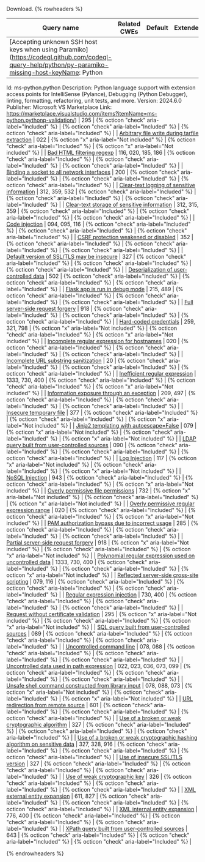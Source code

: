 Download.
{% rowheaders %}

| Query name | Related CWEs | Default | Extended | Autofix |
| --- | --- | --- | --- | --- |
| [Accepting unknown SSH host keys when using Paramiko](https://codeql.github.com/codeql-query-help/python/py-paramiko-missing-host-keyName: Python
Id: ms-python.python
Description: Python language support with extension access points for IntelliSense (Pylance), Debugging (Python Debugger), linting, formatting, refactoring, unit tests, and more.
Version: 2024.6.0
Publisher: Microsoft
VS Marketplace Link: https://marketplace.visualstudio.com/items?itemName=ms-python.pythonp-validation/) | 295 | {% octicon "check" aria-label="Included" %} | {% octicon "check" aria-label="Included" %} | {% octicon "check" aria-label="Included" %} |
| [Arbitrary file write during tarfile extraction](https://codeql.github.com/codeql-query-help/python/py-tarslip/) | 022 | {% octicon "x" aria-label="Not included" %} | {% octicon "check" aria-label="Included" %} | {% octicon "x" aria-label="Not included" %} |
| [Bad HTML filtering regexp](https://codeql.github.com/codeql-query-help/python/py-bad-tag-filter/) | 116, 020, 185, 186 | {% octicon "check" aria-label="Included" %} | {% octicon "check" aria-label="Included" %} | {% octicon "check" aria-label="Included" %} |
| [Binding a socket to all network interfaces](https://codeql.github.com/codeql-query-help/python/py-bind-socket-all-network-interfaces/) | 200 | {% octicon "check" aria-label="Included" %} | {% octicon "check" aria-label="Included" %} | {% octicon "check" aria-label="Included" %} |
| [Clear-text logging of sensitive information](https://codeql.github.com/codeql-query-help/python/py-clear-text-logging-sensitive-data/) | 312, 359, 532 | {% octicon "check" aria-label="Included" %} | {% octicon "check" aria-label="Included" %} | {% octicon "check" aria-label="Included" %} |
| [Clear-text storage of sensitive information](https://codeql.github.com/codeql-query-help/python/py-clear-text-storage-sensitive-data/) | 312, 315, 359 | {% octicon "check" aria-label="Included" %} | {% octicon "check" aria-label="Included" %} | {% octicon "check" aria-label="Included" %} |
| [Code injection](https://codeql.github.com/codeql-query-help/python/py-code-injection/) | 094, 095, 116 | {% octicon "check" aria-label="Included" %} | {% octicon "check" aria-label="Included" %} | {% octicon "check" aria-label="Included" %} |
| [CSRF protection weakened or disabled](https://codeql.github.com/codeql-query-help/python/py-csrf-protection-disabled/) | 352 | {% octicon "check" aria-label="Included" %} | {% octicon "check" aria-label="Included" %} | {% octicon "check" aria-label="Included" %} |
| [Default version of SSL/TLS may be insecure](https://codeql.github.com/codeql-query-help/python/py-insecure-default-protocol/) | 327 | {% octicon "check" aria-label="Included" %} | {% octicon "check" aria-label="Included" %} | {% octicon "check" aria-label="Included" %} |
| [Deserialization of user-controlled data](https://codeql.github.com/codeql-query-help/python/py-unsafe-deserialization/) | 502 | {% octicon "check" aria-label="Included" %} | {% octicon "check" aria-label="Included" %} | {% octicon "check" aria-label="Included" %} |
| [Flask app is run in debug mode](https://codeql.github.com/codeql-query-help/python/py-flask-debug/) | 215, 489 | {% octicon "check" aria-label="Included" %} | {% octicon "check" aria-label="Included" %} | {% octicon "check" aria-label="Included" %} |
| [Full server-side request forgery](https://codeql.github.com/codeql-query-help/python/py-full-ssrf/) | 918 | {% octicon "check" aria-label="Included" %} | {% octicon "check" aria-label="Included" %} | {% octicon "check" aria-label="Included" %} |
| [Hard-coded credentials](https://codeql.github.com/codeql-query-help/python/py-hardcoded-credentials/) | 259, 321, 798 | {% octicon "x" aria-label="Not included" %} | {% octicon "check" aria-label="Included" %} | {% octicon "x" aria-label="Not included" %} |
| [Incomplete regular expression for hostnames](https://codeql.github.com/codeql-query-help/python/py-incomplete-hostname-regexp/) | 020 | {% octicon "check" aria-label="Included" %} | {% octicon "check" aria-label="Included" %} | {% octicon "check" aria-label="Included" %} |
| [Incomplete URL substring sanitization](https://codeql.github.com/codeql-query-help/python/py-incomplete-url-substring-sanitization/) | 20 | {% octicon "check" aria-label="Included" %} | {% octicon "check" aria-label="Included" %} | {% octicon "check" aria-label="Included" %} |
| [Inefficient regular expression](https://codeql.github.com/codeql-query-help/python/py-redos/) | 1333, 730, 400 | {% octicon "check" aria-label="Included" %} | {% octicon "check" aria-label="Included" %} | {% octicon "x" aria-label="Not included" %} |
| [Information exposure through an exception](https://codeql.github.com/codeql-query-help/python/py-stack-trace-exposure/) | 209, 497 | {% octicon "check" aria-label="Included" %} | {% octicon "check" aria-label="Included" %} | {% octicon "check" aria-label="Included" %} |
| [Insecure temporary file](https://codeql.github.com/codeql-query-help/python/py-insecure-temporary-file/) | 377 | {% octicon "check" aria-label="Included" %} | {% octicon "check" aria-label="Included" %} | {% octicon "x" aria-label="Not included" %} |
| [Jinja2 templating with autoescape=False](https://codeql.github.com/codeql-query-help/python/py-jinja2-autoescape-false/) | 079 | {% octicon "x" aria-label="Not included" %} | {% octicon "check" aria-label="Included" %} | {% octicon "x" aria-label="Not included" %} |
| [LDAP query built from user-controlled sources](https://codeql.github.com/codeql-query-help/python/py-ldap-injection/) | 090 | {% octicon "check" aria-label="Included" %} | {% octicon "check" aria-label="Included" %} | {% octicon "check" aria-label="Included" %} |
| [Log Injection](https://codeql.github.com/codeql-query-help/python/py-log-injection/) | 117 | {% octicon "x" aria-label="Not included" %} | {% octicon "check" aria-label="Included" %} | {% octicon "x" aria-label="Not included" %} |
| [NoSQL Injection](https://codeql.github.com/codeql-query-help/python/py-nosql-injection/) | 943 | {% octicon "check" aria-label="Included" %} | {% octicon "check" aria-label="Included" %} | {% octicon "x" aria-label="Not included" %} |
| [Overly permissive file permissions](https://codeql.github.com/codeql-query-help/python/py-overly-permissive-file/) | 732 | {% octicon "x" aria-label="Not included" %} | {% octicon "check" aria-label="Included" %} | {% octicon "x" aria-label="Not included" %} |
| [Overly permissive regular expression range](https://codeql.github.com/codeql-query-help/python/py-overly-large-range/) | 020 | {% octicon "check" aria-label="Included" %} | {% octicon "check" aria-label="Included" %} | {% octicon "x" aria-label="Not included" %} |
| [PAM authorization bypass due to incorrect usage](https://codeql.github.com/codeql-query-help/python/py-pam-auth-bypass/) | 285 | {% octicon "check" aria-label="Included" %} | {% octicon "check" aria-label="Included" %} | {% octicon "check" aria-label="Included" %} |
| [Partial server-side request forgery](https://codeql.github.com/codeql-query-help/python/py-partial-ssrf/) | 918 | {% octicon "x" aria-label="Not included" %} | {% octicon "check" aria-label="Included" %} | {% octicon "x" aria-label="Not included" %} |
| [Polynomial regular expression used on uncontrolled data](https://codeql.github.com/codeql-query-help/python/py-polynomial-redos/) | 1333, 730, 400 | {% octicon "check" aria-label="Included" %} | {% octicon "check" aria-label="Included" %} | {% octicon "x" aria-label="Not included" %} |
| [Reflected server-side cross-site scripting](https://codeql.github.com/codeql-query-help/python/py-reflective-xss/) | 079, 116 | {% octicon "check" aria-label="Included" %} | {% octicon "check" aria-label="Included" %} | {% octicon "check" aria-label="Included" %} |
| [Regular expression injection](https://codeql.github.com/codeql-query-help/python/py-regex-injection/) | 730, 400 | {% octicon "check" aria-label="Included" %} | {% octicon "check" aria-label="Included" %} | {% octicon "check" aria-label="Included" %} |
| [Request without certificate validation](https://codeql.github.com/codeql-query-help/python/py-request-without-cert-validation/) | 295 | {% octicon "x" aria-label="Not included" %} | {% octicon "check" aria-label="Included" %} | {% octicon "x" aria-label="Not included" %} |
| [SQL query built from user-controlled sources](https://codeql.github.com/codeql-query-help/python/py-sql-injection/) | 089 | {% octicon "check" aria-label="Included" %} | {% octicon "check" aria-label="Included" %} | {% octicon "check" aria-label="Included" %} |
| [Uncontrolled command line](https://codeql.github.com/codeql-query-help/python/py-command-line-injection/) | 078, 088 | {% octicon "check" aria-label="Included" %} | {% octicon "check" aria-label="Included" %} | {% octicon "check" aria-label="Included" %} |
| [Uncontrolled data used in path expression](https://codeql.github.com/codeql-query-help/python/py-path-injection/) | 022, 023, 036, 073, 099 | {% octicon "check" aria-label="Included" %} | {% octicon "check" aria-label="Included" %} | {% octicon "check" aria-label="Included" %} |
| [Unsafe shell command constructed from library input](https://codeql.github.com/codeql-query-help/python/py-shell-command-constructed-from-input/) | 078, 088, 073 | {% octicon "x" aria-label="Not included" %} | {% octicon "check" aria-label="Included" %} | {% octicon "x" aria-label="Not included" %} |
| [URL redirection from remote source](https://codeql.github.com/codeql-query-help/python/py-url-redirection/) | 601 | {% octicon "check" aria-label="Included" %} | {% octicon "check" aria-label="Included" %} | {% octicon "check" aria-label="Included" %} |
| [Use of a broken or weak cryptographic algorithm](https://codeql.github.com/codeql-query-help/python/py-weak-cryptographic-algorithm/) | 327 | {% octicon "check" aria-label="Included" %} | {% octicon "check" aria-label="Included" %} | {% octicon "check" aria-label="Included" %} |
| [Use of a broken or weak cryptographic hashing algorithm on sensitive data](https://codeql.github.com/codeql-query-help/python/py-weak-sensitive-data-hashing/) | 327, 328, 916 | {% octicon "check" aria-label="Included" %} | {% octicon "check" aria-label="Included" %} | {% octicon "check" aria-label="Included" %} |
| [Use of insecure SSL/TLS version](https://codeql.github.com/codeql-query-help/python/py-insecure-protocol/) | 327 | {% octicon "check" aria-label="Included" %} | {% octicon "check" aria-label="Included" %} | {% octicon "check" aria-label="Included" %} |
| [Use of weak cryptographic key](https://codeql.github.com/codeql-query-help/python/py-weak-crypto-key/) | 326 | {% octicon "check" aria-label="Included" %} | {% octicon "check" aria-label="Included" %} | {% octicon "check" aria-label="Included" %} |
| [XML external entity expansion](https://codeql.github.com/codeql-query-help/python/py-xxe/) | 611, 827 | {% octicon "check" aria-label="Included" %} | {% octicon "check" aria-label="Included" %} | {% octicon "check" aria-label="Included" %} |
| [XML internal entity expansion](https://codeql.github.com/codeql-query-help/python/py-xml-bomb/) | 776, 400 | {% octicon "check" aria-label="Included" %} | {% octicon "check" aria-label="Included" %} | {% octicon "check" aria-label="Included" %} |
| [XPath query built from user-controlled sources](https://codeql.github.com/codeql-query-help/python/py-xpath-injection/) | 643 | {% octicon "check" aria-label="Included" %} | {% octicon "check" aria-label="Included" %} | {% octicon "check" aria-label="Included" %} |

{% endrowheaders %}
